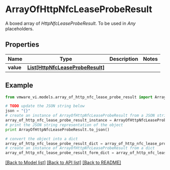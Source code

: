 # ArrayOfHttpNfcLeaseProbeResult

A boxed array of *HttpNfcLeaseProbeResult*. To be used in *Any* placeholders. 

## Properties
Name | Type | Description | Notes
------------ | ------------- | ------------- | -------------
**value** | [**List[HttpNfcLeaseProbeResult]**](HttpNfcLeaseProbeResult.md) |  | 

## Example

```python
from vmware_vi.models.array_of_http_nfc_lease_probe_result import ArrayOfHttpNfcLeaseProbeResult

# TODO update the JSON string below
json = "{}"
# create an instance of ArrayOfHttpNfcLeaseProbeResult from a JSON string
array_of_http_nfc_lease_probe_result_instance = ArrayOfHttpNfcLeaseProbeResult.from_json(json)
# print the JSON string representation of the object
print ArrayOfHttpNfcLeaseProbeResult.to_json()

# convert the object into a dict
array_of_http_nfc_lease_probe_result_dict = array_of_http_nfc_lease_probe_result_instance.to_dict()
# create an instance of ArrayOfHttpNfcLeaseProbeResult from a dict
array_of_http_nfc_lease_probe_result_form_dict = array_of_http_nfc_lease_probe_result.from_dict(array_of_http_nfc_lease_probe_result_dict)
```
[[Back to Model list]](../README.md#documentation-for-models) [[Back to API list]](../README.md#documentation-for-api-endpoints) [[Back to README]](../README.md)


